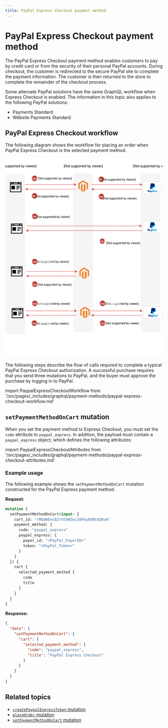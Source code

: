```yaml
---
title: PayPal Express Checkout payment method
---
```


# PayPal Express Checkout payment method

The PayPal Express Checkout payment method enables customers to pay by credit card or from the security of their personal PayPal accounts. During checkout, the customer is redirected to the secure PayPal site to complete the payment information. The customer is then returned to the store to complete the remainder of the checkout process.

Some alternate PayPal solutions have the same GraphQL workflow when Express Checkout is enabled. The information in this topic also applies to the following PayPal solutions:

-  Payments Standard
-  Website Payments Standard

## PayPal Express Checkout workflow

The following diagram shows the workflow for placing an order when PayPal Express Checkout is the selected payment method.

![PayPal Express Checkout sequence diagram](../../_images/graphql/paypal-express-checkout.svg)

The following steps describe the flow of calls required to complete a typical PayPal Express Checkout authorization. A successful purchase requires that you send three mutations to PayPal, and the buyer must approve the purchase by logging in to PayPal.

import PaypalExpressCheckoutWorkflow from '/src/pages/_includes/graphql/payment-methods/paypal-express-checkout-workflow.md'

<PaypalExpressCheckoutWorkflow />

## `setPaymentMethodOnCart` mutation

When you set the payment method to Express Checkout, you must set the `code` attribute to `paypal_express`. In addition, the payload must contain a `paypal_express` object, which defines the following attributes:

import PaypalExpressCheckoutAttributes from '/src/pages/_includes/graphql/payment-methods/paypal-express-checkout-attributes.md'

<PaypalExpressCheckoutAttributes />

### Example usage

The following example shows the `setPaymentMethodOnCart` mutation constructed for the PayPal Express payment method.

**Request:**

```graphql
mutation {
  setPaymentMethodOnCart(input: {
    cart_id: "rMQdWEecBZr4SVWZwj2AF6y0dNCKQ8uH"
    payment_method: {
      code: "paypal_express"
      paypal_express: {
        payer_id: "<PayPal_PayerID>"
        token: "<PayPal_Token>"
      }
    }
  }) {
    cart {
      selected_payment_method {
        code
        title
      }
    }
  }
}
```

**Response:**

```json
{
  "data": {
    "setPaymentMethodOnCart": {
      "cart": {
        "selected_payment_method": {
          "code": "paypal_express",
          "title": "PayPal Express Checkout"
        }
      }
    }
  }
}
```

## Related topics

-  [`createPaypalExpressToken` mutation]({{page.baseurl}}/graphql/mutations/create-paypal-express-token.html)
-  [`placeOrder` mutation]({{page.baseurl}}/graphql/mutations/place-order.html)
-  [`setPaymentMethodOnCart` mutation]({{page.baseurl}}/graphql/mutations/set-payment-method.html)
